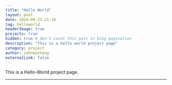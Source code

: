 ```yaml
---
title: "Hello World"
layout: post
date: 2018-09-22 21:10
tag: helloworld
headerImage: true
projects: true
hidden: true # don't count this post in blog pagination
description: "This is a hello world project page"
category: project
author: johnewzhang
externalLink: false
---
```


This is a Hello-World project page.

---



